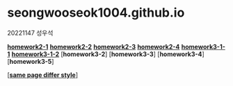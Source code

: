 # seongwooseok1004.github.io

20221147 성우석

[**homework2-1**](https://seongwooseok1004.github.io/homework1.html)
[**homework2-2**](https://seongwooseok1004.github.io/homework2.html)
[**homework2-3**](https://seongwooseok1004.github.io/homework3.html)
[**homework2-4**](https://seongwooseok1004.github.io/homework4.html)
[**homework3-1-1**](https://seongwooseok1004.github.io/homework3-1-1.jpg)
[**homework3-1-2**](https://seongwooseok1004.github.io/homework3-1-2.jpg)
[**homework3-2**]
[**homework3-3**]
[**homework3-4**]
[**homework3-5**]

[[**same page differ style**]](https://seongwooseok1004.github.io/same%20page%20differ%20style.html)
